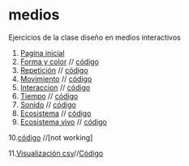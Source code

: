 # medios
Ejercicios de la clase diseño en medios interactivos
1. [Pagina inicial](https://camilacalvo.github.io/medios/)
2. [Forma y color](https://camilacalvo.github.io/medios/01/) // [código](https://github.com/camilacalvo/medios/blob/master/01/sketch.js)
3. [Repetición](https://camilacalvo.github.io/medios/02/) // [código](https://github.com/camilacalvo/medios/blob/master/02/sketch.js)
4. [Movimiento](https://camilacalvo.github.io/medios/03/) // [código](https://github.com/camilacalvo/medios/blob/master/03/sketch.js)
5. [Interaccion](https://camilacalvo.github.io/medios/04/) // [código](https://github.com/camilacalvo/medios/blob/master/04/sketch.js)
6. [Tiempo](https://camilacalvo.github.io/medios/05/) // [código](https://github.com/camilacalvo/medios/blob/master/05/sketch.js)
7. [Sonido](https://camilacalvo.github.io/medios/06/) // [código](https://github.com/camilacalvo/medios/blob/master/06/sketch.js)
8. [Ecosistema](https://camilacalvo.github.io/medios/09/) // [código](https://github.com/camilacalvo/medios/blob/master/09/sketch.js)
9. [Ecosistema vivo](https://camilacalvo.github.io/medios/08/) // [código](https://github.com/camilacalvo/medios/blob/master/08/sketch.js) 

10.[código](https://github.com/camilacalvo/medios/blob/master/10/sketch.js) //[not working]

11.[Visualización csv](https://camilacalvo.github.io/medios/12/)//[Código](https://github.com/camilacalvo/medios/blob/master/11/sketch.jshttps://github.com/camilacalvo/medios/blob/master/11/sketch.js) 
